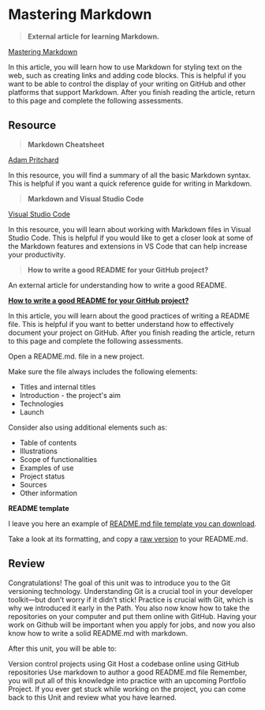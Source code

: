 # Mastering Markdown

> **External article for learning Markdown.**

[Mastering Markdown](https://guides.github.com/features/mastering-markdown/)

In this article, you will learn how to use Markdown for styling text on the web, such as creating links and adding code blocks. This is helpful if you
want to be able to control the display of your writing on GitHub and other platforms that support Markdown. After you finish reading the article,
return to this page and complete the following assessments.

## Resource

> **Markdown Cheatsheet**

[Adam Pritchard](https://github.com/adam-p/markdown-here/wiki/Markdown-Cheatsheet)

In this resource, you will find a summary of all the basic Markdown syntax. This is helpful if you want a quick reference guide for writing in
Markdown.

> **Markdown and Visual Studio Code**

[Visual Studio Code](https://code.visualstudio.com/docs/languages/markdown)

In this resource, you will learn about working with Markdown files in Visual Studio Code. This is helpful if you would like to get a closer look at
some of the Markdown features and extensions in VS Code that can help increase your productivity.

> **How to write a good README for your GitHub project?**

An external article for understanding how to write a good README.

[**How to write a good README for your GitHub project?**](https://bulldogjob.com/news/449-how-to-write-a-good-readme-for-your-github-project)

In this article, you will learn about the good practices of writing a README file. This is helpful if you want to better understand how to effectively
document your project on GitHub. After you finish reading the article, return to this page and complete the following assessments.

Open a README.md. file in a new project.

Make sure the file always includes the following elements:

- Titles and internal titles
- Introduction - the project's aim
- Technologies
- Launch

Consider also using additional elements such as:

- Table of contents
- Illustrations
- Scope of functionalities
- Examples of use
- Project status
- Sources
- Other information

**README template**

I leave you here an example of [README.md file template you can download](https://github.com/ritaly/README-cheatsheet).

Take a look at its formatting, and copy a [raw version](https://raw.githubusercontent.com/ritaly/README-cheatsheet/master/README.md) to your
README.md.

## Review

Congratulations! The goal of this unit was to introduce you to the Git versioning technology. Understanding Git is a crucial tool in your developer
toolkit—but don’t worry if it didn’t stick! Practice is crucial with Git, which is why we introduced it early in the Path. You also now know how to
take the repositories on your computer and put them online with GitHub. Having your work on Github will be important when you apply for jobs, and now
you also know how to write a solid README.md with markdown.

After this unit, you will be able to:

Version control projects using Git Host a codebase online using GitHub repositories Use markdown to author a good README.md file Remember, you will
put all of this knowledge into practice with an upcoming Portfolio Project. If you ever get stuck while working on the project, you can come back to
this Unit and review what you have learned.
